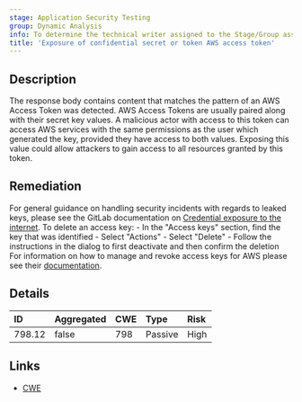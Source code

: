 ```yaml
---
stage: Application Security Testing
group: Dynamic Analysis
info: To determine the technical writer assigned to the Stage/Group associated with this page, see https://handbook.gitlab.com/handbook/product/ux/technical-writing/#assignments
title: 'Exposure of confidential secret or token AWS access token'
---
```


## Description

The response body contains content that matches the pattern of an AWS Access Token was detected. AWS Access Tokens are usually paired along with their secret key values. A malicious actor with access to this token can access AWS services with the same permissions as the user which generated the key, provided they have access to both values.
Exposing this value could allow attackers to gain access to all resources granted by this token.

## Remediation

For general guidance on handling security incidents with regards to leaked keys, please see the GitLab documentation on [Credential exposure to the internet](../../../../../security/responding_to_security_incidents.md#credential-exposure-to-public-internet). To delete an access key: - In the "Access keys" section, find the key that was identified - Select "Actions" - Select "Delete" - Follow the instructions in the dialog to first deactivate and then confirm the deletion For information on how to manage and revoke access keys for AWS please see their [documentation](https://docs.aws.amazon.com/IAM/latest/UserGuide/id_credentials_access-keys.html#Using_CreateAccessKey).

## Details

| ID | Aggregated | CWE | Type | Risk |
|:---|:-----------|:----|:-----|:-----|
| 798.12 | false | 798 | Passive | High |

## Links

- [CWE](https://cwe.mitre.org/data/definitions/798.html)
